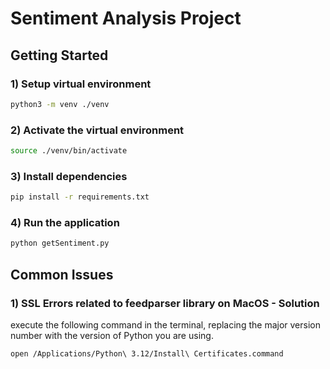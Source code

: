 # Sentiment Analysis Project

## Getting Started

### 1) Setup virtual environment
```bash
python3 -m venv ./venv
```
### 2) Activate the virtual environment
```bash
source ./venv/bin/activate
```
### 3) Install dependencies
```bash
pip install -r requirements.txt
```

### 4) Run the application
```bash
python getSentiment.py
```

## Common Issues

### 1) SSL Errors related to feedparser library on MacOS - Solution
execute the following command in the terminal, replacing the major version number with the version of Python you are using.
```bash
open /Applications/Python\ 3.12/Install\ Certificates.command
```